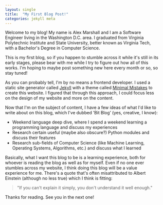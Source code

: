 ```yaml
---
layout: single
title:  "My First Blog Post!"
categories: jekyll meta
---
```


Welcome to my blog! My name is Alex Marshall and I am a Software Engineer living
in the Washington D.C. area. I graduated from Virginia Polytechnic Institute and
State University, better known as Virginia Tech, with a Bachelor's Degree in
Computer Science.

This is my first blog, so if you happen to stumble across it while it's still
in its early stages, please bear with me while I try to figure out how all of this
works. I'm hoping to maybe post something new here every month or so, so stay tuned!

As you can probably tell, I'm by no means a frontend developer. I used a static
site generator called [Jekyll][jekyll-gh] with a theme called [Minimal Mistakes][mm-gh]
to create this website. I figured that through this approach, I could focus less
on the design of my website and more on the content.

Now that I'm on the subject of content, I have a few ideas of what I'd like to
write about on this blog, which I've dubbed 'Bit Blog' (yes, creative, I know):
* Weekend language deep dive, where I spend a weekend learning a programming language
  and discuss my experiences
* Research certain useful (maybe also obscure?) Python modules and discuss their
  features
* Research sub-fields of Computer Science (like Machine Learning, Operating Systems,
   Algorithms, etc.) and discuss what I learned

Basically, what I want this blog to be is a learning experience, both for whoever
is reading the blog as well as for myself. Even if no one ever stumbles across
my website, I think doing this blog will be a value experience for me. There's
a quote that's often misattributed to Albert Einstein (although no less true) which
I think is fitting:

> "If you can't explain it simply, you don't understand it well enough."

Thanks for reading. See you in the next one!

[jekyll-gh]: https://github.com/jekyll/jekyll
[mm-gh]: https://github.com/mmistakes/minimal-mistakes
